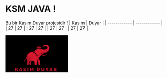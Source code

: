 # KSM JAVA ! 
Bu bir Kasım Duyar projesidir ! 
| Kasım  | Duyar  |
| ------------ | ------------ |
| 27  | 27  |
| 27  | 27  |
| 27  | 27  |
| 27  | 27  |
<p>
<img src="https://github.com/kasimduyar/Project/blob/master/images/Ekran%20Al%C4%B1nt%C4%B1s%C4%B1.PNG" width="200"/>
</p>
